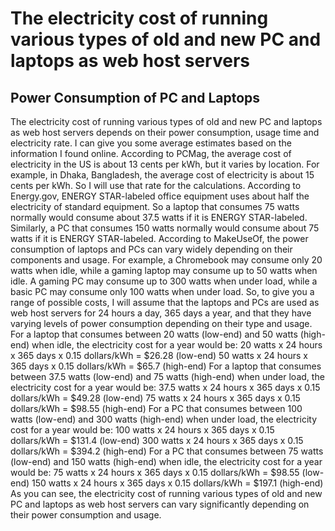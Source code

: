 # The electricity cost of running various types of old and new PC and laptops as web host servers
## Power Consumption of PC and Laptops
The electricity cost of running various types of old and new PC and laptops as web host servers depends on their power consumption, usage time and electricity rate. I can give you some average estimates based on the information I found online.
According to PCMag, the average cost of electricity in the US is about 13 cents per kWh, but it varies by location. For example, in Dhaka, Bangladesh, the average cost of electricity is about 15 cents per kWh. So I will use that rate for the calculations.
According to Energy.gov, ENERGY STAR-labeled office equipment uses about half the electricity of standard equipment. So a laptop that consumes 75 watts normally would consume about 37.5 watts if it is ENERGY STAR-labeled. Similarly, a PC that consumes 150 watts normally would consume about 75 watts if it is ENERGY STAR-labeled.
According to MakeUseOf, the power consumption of laptops and PCs can vary widely depending on their components and usage. For example, a Chromebook may consume only 20 watts when idle, while a gaming laptop may consume up to 50 watts when idle. A gaming PC may consume up to 300 watts when under load, while a basic PC may consume only 100 watts when under load.
So, to give you a range of possible costs, I will assume that the laptops and PCs are used as web host servers for 24 hours a day, 365 days a year, and that they have varying levels of power consumption depending on their type and usage.
For a laptop that consumes between 20 watts (low-end) and 50 watts (high-end) when idle, the electricity cost for a year would be:
20 watts x 24 hours x 365 days x 0.15 dollars/kWh = $26.28 (low-end)
50 watts x 24 hours x 365 days x 0.15 dollars/kWh = $65.7 (high-end)
For a laptop that consumes between 37.5 watts (low-end) and 75 watts (high-end) when under load, the electricity cost for a year would be:
37.5 watts x 24 hours x 365 days x 0.15 dollars/kWh = $49.28 (low-end)
75 watts x 24 hours x 365 days x 0.15 dollars/kWh = $98.55 (high-end)
For a PC that consumes between 100 watts (low-end) and 300 watts (high-end) when under load, the electricity cost for a year would be:
100 watts x 24 hours x 365 days x 0.15 dollars/kWh = $131.4 (low-end)
300 watts x 24 hours x 365 days x 0.15 dollars/kWh = $394.2 (high-end)
For a PC that consumes between 75 watts (low-end) and 150 watts (high-end) when idle, the electricity cost for a year would be:
75 watts x 24 hours x 365 days x 0.15 dollars/kWh = $98.55 (low-end)
150 watts x 24 hours x 365 days x 0.15 dollars/kWh = $197.1 (high-end)
As you can see, the electricity cost of running various types of old and new PC and laptops as web host servers can vary significantly depending on their power consumption and usage.
